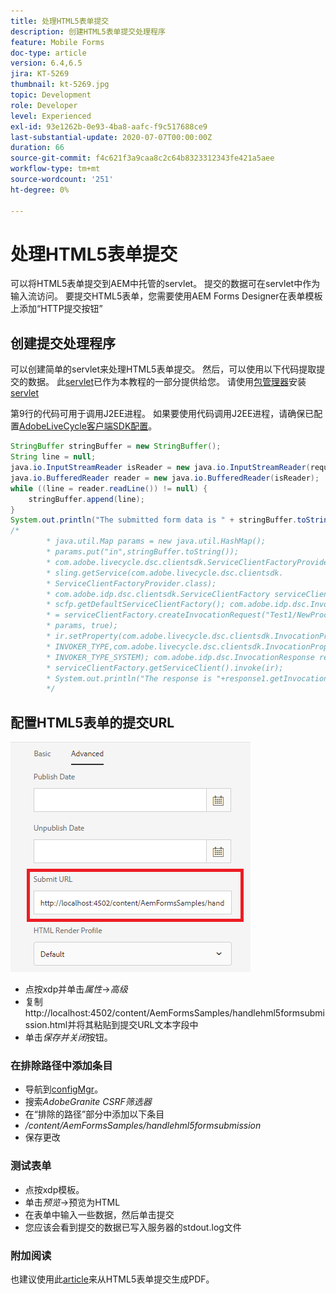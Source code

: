 ```yaml
---
title: 处理HTML5表单提交
description: 创建HTML5表单提交处理程序
feature: Mobile Forms
doc-type: article
version: 6.4,6.5
jira: KT-5269
thumbnail: kt-5269.jpg
topic: Development
role: Developer
level: Experienced
exl-id: 93e1262b-0e93-4ba8-aafc-f9c517688ce9
last-substantial-update: 2020-07-07T00:00:00Z
duration: 66
source-git-commit: f4c621f3a9caa8c2c64b8323312343fe421a5aee
workflow-type: tm+mt
source-wordcount: '251'
ht-degree: 0%

---
```


# 处理HTML5表单提交

可以将HTML5表单提交到AEM中托管的servlet。 提交的数据可在servlet中作为输入流访问。 要提交HTML5表单，您需要使用AEM Forms Designer在表单模板上添加“HTTP提交按钮”

## 创建提交处理程序

可以创建简单的servlet来处理HTML5表单提交。 然后，可以使用以下代码提取提交的数据。 此[servlet](assets/html5-submit-handler.zip)已作为本教程的一部分提供给您。 请使用[包管理器](http://localhost:4502/crx/packmgr/index.jsp)安装[servlet](assets/html5-submit-handler.zip)

第9行的代码可用于调用J2EE进程。 如果要使用代码调用J2EE进程，请确保已配置[AdobeLiveCycle客户端SDK配置](https://helpx.adobe.com/aem-forms/6/submit-form-data-livecycle-process.html)。

```java
StringBuffer stringBuffer = new StringBuffer();
String line = null;
java.io.InputStreamReader isReader = new java.io.InputStreamReader(request.getInputStream(), "UTF-8");
java.io.BufferedReader reader = new java.io.BufferedReader(isReader);
while ((line = reader.readLine()) != null) {
    stringBuffer.append(line);
}
System.out.println("The submitted form data is " + stringBuffer.toString());
/*
        * java.util.Map params = new java.util.HashMap();
        * params.put("in",stringBuffer.toString());
        * com.adobe.livecycle.dsc.clientsdk.ServiceClientFactoryProvider scfp =
        * sling.getService(com.adobe.livecycle.dsc.clientsdk.
        * ServiceClientFactoryProvider.class);
        * com.adobe.idp.dsc.clientsdk.ServiceClientFactory serviceClientFactory =
        * scfp.getDefaultServiceClientFactory(); com.adobe.idp.dsc.InvocationRequest ir
        * = serviceClientFactory.createInvocationRequest("Test1/NewProcess1", "invoke",
        * params, true);
        * ir.setProperty(com.adobe.livecycle.dsc.clientsdk.InvocationProperties.
        * INVOKER_TYPE,com.adobe.livecycle.dsc.clientsdk.InvocationProperties.
        * INVOKER_TYPE_SYSTEM); com.adobe.idp.dsc.InvocationResponse response1 =
        * serviceClientFactory.getServiceClient().invoke(ir);
        * System.out.println("The response is "+response1.getInvocationId());
        */
```


## 配置HTML5表单的提交URL

![submit-url](assets/submit-url.PNG)

* 点按xdp并单击&#x200B;_属性_->_高级_
* 复制http://localhost:4502/content/AemFormsSamples/handlehml5formsubmission.html并将其粘贴到提交URL文本字段中
* 单击&#x200B;_保存并关闭_&#x200B;按钮。

### 在排除路径中添加条目

* 导航到[configMgr](http://localhost:4502/system/console/configMgr)。
* 搜索&#x200B;_AdobeGranite CSRF筛选器_
* 在“排除的路径”部分中添加以下条目
* _/content/AemFormsSamples/handlehml5formsubmission_
* 保存更改

### 测试表单

* 点按xdp模板。
* 单击&#x200B;_预览_->预览为HTML
* 在表单中输入一些数据，然后单击提交
* 您应该会看到提交的数据已写入服务器的stdout.log文件

### 附加阅读

也建议使用此[article](https://experienceleague.adobe.com/docs/experience-manager-learn/forms/document-services/generate-pdf-from-mobile-form-submission-article.html)来从HTML5表单提交生成PDF。
